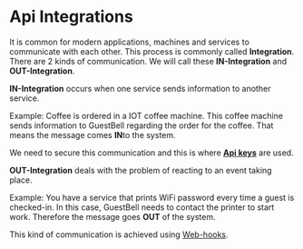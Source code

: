 # Api Integrations

It is common for modern applications, machines and services to communicate with each other. This process is commonly called **Integration**. There are 2 kinds of communication. We will call these **IN-Integration** and **OUT-Integration**.

**IN-Integration** occurs when one service sends information to another service.

Example: Coffee is ordered in a IOT coffee machine. This coffee machine sends information to GuestBell regarding the order for the coffee. That means the message comes **IN**to the system.

We need to secure this communication and this is where [**Api keys**](api-keys.md) are used.

**OUT-Integration** deals with the problem of reacting to an event taking place.

Example: You have a service that prints WiFi password every time a guest is checked-in. In this case, GuestBell needs to contact the printer to start work. Therefore the message goes **OUT** of the system.

This kind of communication is achieved using [Web-hooks](webhooks.md).
